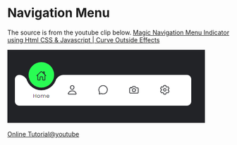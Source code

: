 # Navigation Menu

The source is from the youtube clip below.
[Magic Navigation Menu Indicator using Html CSS & Javascript | Curve Outside Effects]("https://www.youtube.com/watch?v=ArTVfdHOB-M&t=193s")

![nav bar](./img/navbar.png)

[Online Tutorial@youtube]("https://www.youtube.com/@OnlineTutorialsYT")
